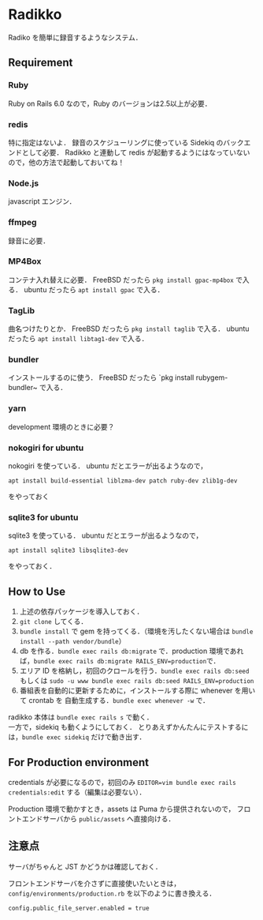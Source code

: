 Radikko
=======

Radiko を簡単に録音するようなシステム．


Requirement
-----------
### Ruby ###
Ruby on Rails 6.0 なので，Ruby のバージョンは2.5以上が必要．

### redis ###
特に指定はないよ．
録音のスケジューリングに使っている Sidekiq のバックエンドとして必要．
Radikko と連動して redis が起動するようにはなっていないので，他の方法で起動しておいてね！

### Node.js ###
javascript エンジン．

### ffmpeg ###
録音に必要．

### MP4Box ###
コンテナ入れ替えに必要．
FreeBSD だったら `pkg install gpac-mp4box` で入る．
ubuntu だったら `apt install gpac` で入る．

### TagLib ###
曲名つけたりとか．
FreeBSD だったら `pkg install taglib` で入る．
ubuntu だったら `apt install libtag1-dev` で入る．

### bundler ###
インストールするのに使う．
FreeBSD だったら `pkg install rubygem-bundler~ で入る．

### yarn ###
development 環境のときに必要？

### nokogiri for ubuntu ###
nokogiri を使っている．
ubuntu だとエラーが出るようなので，
```
apt install build-essential liblzma-dev patch ruby-dev zlib1g-dev
```
をやっておく

### sqlite3 for ubuntu ###
sqlite3 を使っている．
ubuntu だとエラーが出るようなので，
```
apt install sqlite3 libsqlite3-dev
```
をやっておく．


How to Use
----------

1. 上述の依存パッケージを導入しておく．
2. `git clone` してくる．
3. `bundle install` で gem を持ってくる．（環境を汚したくない場合は `bundle install --path vendor/bundle`）
4. db を作る．`bundle exec rails db:migrate` で．production 環境であれば，`bundle exec rails db:migrate RAILS_ENV=production`で．
5. エリア ID を格納し，初回のクロールを行う．`bundle exec rails db:seed` もしくは `sudo -u www bundle exec rails db:seed RAILS_ENV=production`
6. 番組表を自動的に更新するために，インストールする際に whenever を用いて crontab を 自動生成する．`bundle exec whenever -w` で．

radikko 本体は `bundle exec rails s` で動く．  
一方で，sidekiq も動くようにしておく．
とりあえずかんたんにテストするには，`bundle exec sidekiq` だけで動き出す．



For Production environment
--------------------------
credentials が必要になるので，初回のみ
`EDITOR=vim bundle exec rails credentials:edit` する（編集は必要ない）．

Production 環境で動かすとき，assets は Puma から提供されないので，
フロントエンドサーバから `public/assets` へ直接向ける．



注意点
------
サーバがちゃんと JST かどうかは確認しておく．

フロントエンドサーバを介さずに直接使いたいときは，
`config/environments/production.rb` を以下のように書き換える．
```
config.public_file_server.enabled = true
```
